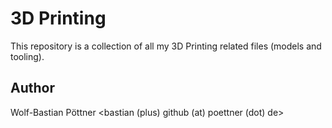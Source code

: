 # 3D Printing
This repository is a collection of all my 3D Printing related files (models and tooling).

## Author
Wolf-Bastian Pöttner <bastian (plus) github (at) poettner (dot) de>
